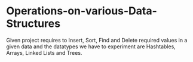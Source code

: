 # Operations-on-various-Data-Structures
Given project requires to Insert, Sort, Find and Delete required values in a given data and the datatypes we have to experiment are Hashtables, Arrays, Linked Lists and Trees.
